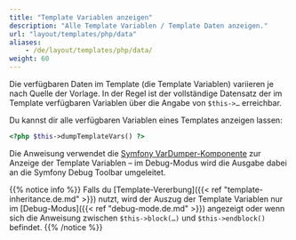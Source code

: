 ```yaml
---
title: "Template Variablen anzeigen"
description: "Alle Template Variablen / Template Daten anzeigen."
url: "layout/templates/php/data"
aliases:
    - /de/layout/templates/php/data/
weight: 60
---
```


Die verfügbaren Daten im Template (die Template Variablen) variieren je nach Quelle der Vorlage. In der Regel ist der vollständige 
Datensatz der im Template verfügbaren Variablen über die Angabe von `$this->…` erreichbar.

Du kannst dir alle verfügbaren Variablen eines Templates anzeigen lassen: 

```php
<?php $this->dumpTemplateVars() ?>
```

Die Anweisung verwendet die [Symfony VarDumper-Komponente](https://symfony.com/doc/current/components/var_dumper.html) 
zur Anzeige der Template Variablen – im Debug-Modus wird die Ausgabe dabei an die Symfony Debug Toolbar umgeleitet.  

{{% notice info %}}
Falls du [Template-Vererbung]({{< ref "template-inheritance.de.md" >}}) nutzt, wird der Auszug der Template Variablen nur im 
[Debug-Modus]({{< ref "debug-mode.de.md" >}}) angezeigt oder wenn sich die Anweisung zwischen `$this->block(…)` und
`$this->endblock()` befindet.
{{% /notice %}}
